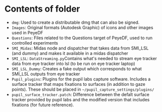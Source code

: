 # Contents of folder

- `dmg`: Used to create a distributable dmg that can also be signed.
- `Images`: Original formats (Autodesk Graphic) of icons and other images used in PeyeDF
- `Questions`: Files related to the Questions target of PeyeDF, used to run controlled experiments
- `SMI_Midas`: Midas node and dispatcher that takes data from SMI_LSL (and dummy) and makes it available in a midas dispatcher
- `SMI_LSL`: `DataStreaming.py`Contains what's needed to stream eye tracker data from eye tracker into lsl (to be run on eye tracker laptop)
- `SMI_LSL_Dummy`: Creates a fake output which corresponds to what SMI_LSL outputs from eye tracker
- `Pupil_plugins`: Plugins for the pupil labs capture software. Includes a surface tracker that maps fixations to surfaces (in addition to gaze points). These should be placed in `~/pupil_capture_settings/plugins/`
- `pupil_surface_tracker.patch`: Difference between the defalt surface tracker provided by pupil labs and the modified version that includes fixations (for future reference).